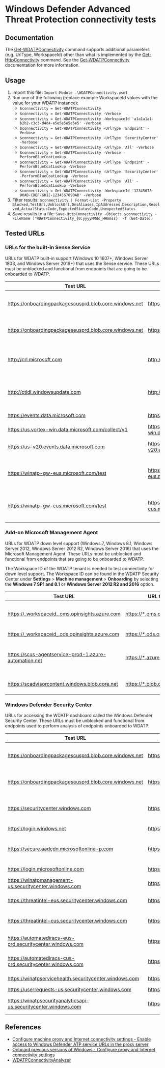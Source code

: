 # Windows Defender Advanced Threat Protection connectivity tests

## Documentation

The [Get-WDATPConnectivity](./../../../docs/Get-WDATPConnectivity.md) command supports additional parameters (e.g. UrlType, WorkspaceId) other than what is implemented by the [Get-HttpConnectivity](./../../../docs/Get-HttpConnectivity.md) command. See the [Get-WDATPConnectivity](./../../../docs/Get-WDATPConnectivity.md) documentation for more information.

## Usage

1. Import this file: `Import-Module .\WDATPConnectivity.psm1`
1. Run one of the following (replace example WorkspaceId values with the value for your WDATP instance):
    * `$connectivity = Get-WDATPConnectivity`
    * `$connectivity = Get-WDATPConnectivity -Verbose`
    * `$connectivity = Get-WDATPConnectivity -WorkspaceId 'a1a1a1a1-b2b2-c3c3-d4d4-e5e5e5e5e5e5' -Verbose`
    * `$connectivity = Get-WDATPConnectivity -UrlType 'Endpoint' -Verbose`
    * `$connectivity = Get-WDATPConnectivity -UrlType 'SecurityCenter' -Verbose`
    * `$connectivity = Get-WDATPConnectivity -UrlType 'All' -Verbose`
    * `$connectivity = Get-WDATPConnectivity -Verbose -PerformBlueCoatLookup`
    * `$connectivity = Get-WDATPConnectivity -UrlType 'Endpoint' -PerformBlueCoatLookup -Verbose`
    * `$connectivity = Get-WDATPConnectivity -UrlType 'SecurityCenter' -PerformBlueCoatLookup -Verbose`
    * `$connectivity = Get-WDATPConnectivity -UrlType 'All' -PerformBlueCoatLookup -Verbose`
    * `$connectivity = Get-WDATPConnectivity -WorkspaceId '12345678-90AB-CDEF-GHIJ-1234567890AB' -Verbose`
1. Filter results: `$connectivity | Format-List -Property Blocked,TestUrl,UnblockUrl,DnsAliases,IpAddresses,Description,Resolved,ActualStatusCode,ExpectedStatusCode,UnexpectedStatus`
1. Save results to a file: `Save-HttpConnectivity -Objects $connectivity -FileName ('WDATPConnectivity_{0:yyyyMMdd_HHmmss}' -f (Get-Date))`

## Tested URLs

### URLs for the built-in Sense Service

URLs for WDATP built-in support (Windows 10 1607+, Windows Server 1803, and Windows Server 2019+) that uses the Sense service. These URLs must be unblocked and functional from endpoints that are going to be onboarded to WDATP.

| Test URL | URL to Unblock | Description |
| -- | -- | -- |
| <https://onboardingpackagescusprd.blob.core.windows.net> | <https://*.blob.core.windows.net> | Azure Blob storage. Eastern US data center. |
| <https://onboardingpackageseusprd.blob.core.windows.net> | <https://*.blob.core.windows.net> | Azure Blob storage. Central US data center. |
| <http://crl.microsoft.com> | <http://crl.microsoft.com> | Microsoft Certificate Revocation List responder URL. |
| <http://ctldl.windowsupdate.com> | <http://ctldl.windowsupdate.com> | Microsoft Certificate Trust List download URL. |
| <https://events.data.microsoft.com> | <https://events.data.microsoft.com> | WDATP event channel. |
| <https://us.vortex-win.data.microsoft.com/collect/v1> | <https://us.vortex-win.data.microsoft.com> | WDATP data channel. |
| <https://us-v20.events.data.microsoft.com> | <https://us-v20.events.data.microsoft.com> | WDATP event channel for 1803+. |
| <https://winatp-gw-eus.microsoft.com/test> | <https://winatp-gw-eus.microsoft.com> | WDATP heartbeat/C&C channel. Eastern US data center. |
| <https://winatp-gw-cus.microsoft.com/test> | <https://winatp-gw-cus.microsoft.com> | WDATP heartbeat/C&C channel. Central US data center. |

### Add-on Microsoft Management Agent

URLs for WDATP down level support (Windows 7, Windows 8.1, Windows Server 2012, Windows Server 2012 R2, Windows Server 2016) that uses the Microsoft Management Agent. These URLs must be unblocked and functional from endpoints that are going to be onboarded to WDATP.

The Workspace ID of the WDATP tenant is needed to test connectivity for down level support. The Workspace ID can be found in the WDATP Security Center under **Settings** > **Machine management** > **Onboarding** by selecting the **Windows 7 SP1 and 8.1** or **Windows Server 2012 R2 and 2016** option.

| Test URL | URL to Unblock | Description |
| -- | -- | -- |
| <https://_workspaceid_.oms.opinsights.azure.com>  | <https://*.oms.opinsights.azure.com> | Microsoft Management Agent communication. |
| <https://_workspaceid_.ods.opinsights.azure.com> | <https://*.ods.opinsights.azure.com> | Azure OMS data collection. |
| <https://scus-agentservice-prod-1.azure-automation.net> | <https://*.azure-automation.net> | Azure Automation. Process and workflow automation. |
| <https://scadvisorcontent.windows.blob.core.net> | <https://*.blob.core.windows.net> | System Center Advisor content. |

### Windows Defender Security Center

URLs for accessing the WDATP dashboard called the Windows Defender Security Center. These URLs must be unblocked and functional from endpoints used to perform analysis of endpoints onboarded to WDATP.

| Test URL | URL to Unblock | Description |
| -- | -- | -- |
| <https://onboardingpackagescusprd.blob.core.windows.net> | <https://*.blob.core.windows.net> | Azure Blob storage. Eastern US data center. |
| <https://onboardingpackageseusprd.blob.core.windows.net> | <https://*.blob.core.windows.net> | Azure Blob storage. Central US data center. |
| <https://securitycenter.windows.com> | <https://securitycenter.windows.com> | Windows Defender Security Center. |
| <https://login.windows.net> | <https://login.windows.net> | Azure AD authentication. |
| <https://secure.aadcdn.microsoftonline-p.com> | <https://*.microsoftonline-p.com> | Azure AD Connect / Azure MFA / Azure ADFS. |
| <https://login.microsoftonline.com> | <https://login.microsoftonline.com> | Azure AD authentication |
| <https://winatpmanagement-us.securitycenter.windows.com> | <https://*.securitycenter.windows.com> | |
| <https://threatintel-eus.securitycenter.windows.com> | <https://*.securitycenter.windows.com> | Threat Intel. Eastern US data center. |
| <https://threatintel-cus.securitycenter.windows.com> | <https://*.securitycenter.windows.com> | Threat Intel. Central US data center. |
| <https://automatediracs-eus-prd.securitycenter.windows.com> | <https://*.securitycenter.windows.com> | Automated IR. Eastern US data center. |
| <https://automatediracs-cus-prd.securitycenter.windows.com> | <https://*.securitycenter.windows.com> | Automated IR. Central US data center. |
| <https://winatpservicehealth.securitycenter.windows.com> | <https://*.securitycenter.windows.com> | Service health status. |
| <https://userrequests-us.securitycenter.windows.com> | <https://*.securitycenter.windows.com> | |
| <https://winatpsecurityanalyticsapi-us.securitycenter.windows.com> | <https://*.securitycenter.windows.com> | Secure Score security analytics. |

## References

* [Configure machine proxy and Internet connectivity settings - Enable access to Windows Defender ATP service URLs in the proxy server](https://docs.microsoft.com/en-us/windows/security/threat-protection/windows-defender-atp/configure-proxy-internet-windows-defender-advanced-threat-protection#enable-access-to-windows-defender-atp-service-urls-in-the-proxy-server)
* [Onboard previous versions of Windows - Configure proxy and Internet connectivity settings](https://docs.microsoft.com/en-us/windows/security/threat-protection/windows-defender-atp/onboard-downlevel-windows-defender-advanced-threat-protection#configure-proxy-and-internet-connectivity-settings)
* [WDATPConnectivityAnalyzer](https://go.microsoft.com/fwlink/p/?linkid=823683)
